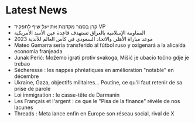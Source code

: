# Latest News
-  קרן בסמר מקדמת את יעל שיף לתפקיד VP
-  المقاومة الإسلامية بالعراق تستهدف قاعدة عين الأسد الأمريكية
-  موعد مباراة الأهلي والاتحاد السعودي في كأس العالم للأندية 2023
-  Mateo Gamarra sería transferido al fútbol ruso y oxigenará a la alicaída economía franjeada
-  Junak Perić: Možemo igrati protiv svakoga, Mišić je ubacio točno gdje je trebao
-  Sécheresse : les nappes phréatiques en amélioration "notable" en décembre
-  Ukraine, Gaza, objectifs militaires… Poutine, ce qu'il faut retenir de sa prise de parole
-  Loi immigration : le casse-tête de Darmanin
-  Les Français et l'argent : ce que le "Pisa de la finance" révèle de nos lacunes
-  Threads : Meta lance enfin en Europe son réseau social, rival de X
